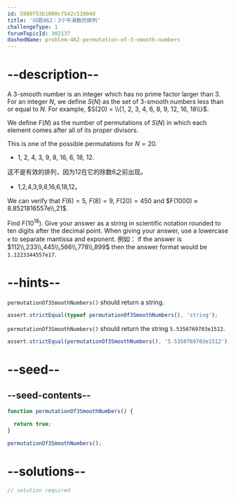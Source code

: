 ```yaml
---
id: 5900f53b1000cf542c51004d
title: '问题462：3个平滑数的排列'
challengeType: 1
forumTopicId: 302137
dashedName: problem-462-permutation-of-3-smooth-numbers
---
```


# --description--

A 3-smooth number is an integer which has no prime factor larger than 3. For an integer $N$, we define $S(N)$ as the set of 3-smooth numbers less than or equal to $N$. For example, $S(20) = \\{1, 2, 3, 4, 6, 8, 9, 12, 16, 18\\}$.

We define $F(N)$ as the number of permutations of $S(N)$ in which each element comes after all of its proper divisors.

This is one of the possible permutations for $N = 20$.

-   1, 2, 4, 3, 9, 8, 16, 6, 18, 12.

这不是有效的排列，因为12在它的除数6之前出现。

-   1,2,4,3,9,8,16,6,18,12。

We can verify that $F(6) = 5$, $F(8) = 9$, $F(20) = 450$ and $F(1000) ≈ 8.8521816557e\\,21$.

Find $F({10}^{18})$. Give your answer as a string in scientific notation rounded to ten digits after the decimal point. When giving your answer, use a lowercase `e` to separate mantissa and exponent. 例如： if the answer is $112\\,233\\,445\\,566\\,778\\,899$ then the answer format would be `1.1223344557e17`.

# --hints--

`permutationOf3SmoothNumbers()` should return a string.

```js
assert.strictEqual(typeof permutationOf3SmoothNumbers(), 'string');
```

`permutationOf3SmoothNumbers()` should return the string `5.5350769703e1512`.

```js
assert.strictEqual(permutationOf3SmoothNumbers(), '5.5350769703e1512');
```

# --seed--

## --seed-contents--

```js
function permutationOf3SmoothNumbers() {

  return true;
}

permutationOf3SmoothNumbers();
```

# --solutions--

```js
// solution required
```
